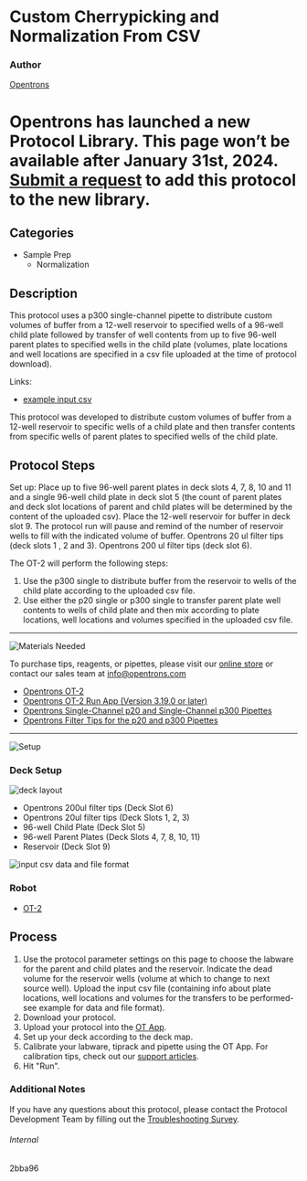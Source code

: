 # Custom Cherrypicking and Normalization From CSV

### Author
[Opentrons](https://opentrons.com/)


# Opentrons has launched a new Protocol Library. This page won’t be available after January 31st, 2024. [Submit a request](https://docs.google.com/forms/d/e/1FAIpQLSdYYp9QCKow4nn0KlCVsMS3HX0eJ0N9O7-erajKvcpT0lWbSg/viewform) to add this protocol to the new library.

## Categories
* Sample Prep
     * Normalization

## Description

This protocol uses a p300 single-channel pipette to distribute custom volumes of buffer from a 12-well reservoir to specified wells of a 96-well child plate followed by transfer of well contents from up to five 96-well parent plates to specified wells in the child plate (volumes, plate locations and well locations are specified in a csv file uploaded at the time of protocol download).

Links:
* [example input csv](https://opentrons-protocol-library-website.s3.amazonaws.com/custom-README-images/2bba96/ExampleCSV-cherrypicking+and+normalization+1.csv)


This protocol was developed to distribute custom volumes of buffer from a 12-well reservoir to specific wells of a child plate and then transfer contents from specific wells of parent plates to specified wells of the child plate.

## Protocol Steps

Set up: Place up to five 96-well parent plates in deck slots 4, 7, 8, 10 and 11 and a single 96-well child plate in deck slot 5 (the count of parent plates and deck slot locations of parent and child plates will be determined by the content of the uploaded csv). Place the 12-well reservoir for buffer in deck slot 9. The protocol run will pause and remind of the number of reservoir wells to fill with the indicated volume of buffer. Opentrons 20 ul filter tips (deck slots 1 , 2 and 3). Opentrons 200 ul filter tips (deck slot 6).

The OT-2 will perform the following steps:
1. Use the p300 single to distribute buffer from the reservoir to wells of the child plate according to the uploaded csv file.
2. Use either the p20 single or p300 single to transfer parent plate well contents to wells of child plate and then mix according to plate locations, well locations and volumes specified in the uploaded csv file.

---
![Materials Needed](https://s3.amazonaws.com/opentrons-protocol-library-website/custom-README-images/001-General+Headings/materials.png)

To purchase tips, reagents, or pipettes, please visit our [online store](https://shop.opentrons.com/) or contact our sales team at [info@opentrons.com](mailto:info@opentrons.com)

* [Opentrons OT-2](https://shop.opentrons.com/collections/ot-2-robot/products/ot-2)
* [Opentrons OT-2 Run App (Version 3.19.0 or later)](https://opentrons.com/ot-app/)
* [Opentrons Single-Channel p20 and Single-Channel p300 Pipettes](https://shop.opentrons.com/collections/ot-2-pipettes/products/single-channel-electronic-pipette)
* [Opentrons Filter Tips for the p20 and p300 Pipettes](https://shop.opentrons.com/collections/opentrons-tips)

---
![Setup](https://s3.amazonaws.com/opentrons-protocol-library-website/custom-README-images/001-General+Headings/Setup.png)

### Deck Setup
![deck layout](https://opentrons-protocol-library-website.s3.amazonaws.com/custom-README-images/2bba96/Screen+Shot+2022-06-22+at+10.36.05+AM.png)

* Opentrons 200ul filter tips (Deck Slot 6)
* Opentrons 20ul filter tips (Deck Slots 1, 2, 3)
* 96-well Child Plate (Deck Slot 5)
* 96-well Parent Plates (Deck Slots 4, 7, 8, 10, 11)
* Reservoir (Deck Slot 9)

![input csv data and file format](https://opentrons-protocol-library-website.s3.amazonaws.com/custom-README-images/2bba96/screenshot_example_csv.png)

### Robot
* [OT-2](https://opentrons.com/ot-2)

## Process
1. Use the protocol parameter settings on this page to choose the labware for the parent and child plates and the reservoir. Indicate the dead volume for the reservoir wells (volume at which to change to next source well). Upload the input csv file (containing info about plate locations, well locations and volumes for the transfers to be performed-see example for data and file format).
2. Download your protocol.
3. Upload your protocol into the [OT App](https://opentrons.com/ot-app).
4. Set up your deck according to the deck map.
5. Calibrate your labware, tiprack and pipette using the OT App. For calibration tips, check out our [support articles](https://support.opentrons.com/en/collections/1559720-guide-for-getting-started-with-the-ot-2).
6. Hit "Run".

### Additional Notes
If you have any questions about this protocol, please contact the Protocol Development Team by filling out the [Troubleshooting Survey](https://protocol-troubleshooting.paperform.co/).

###### Internal
2bba96
